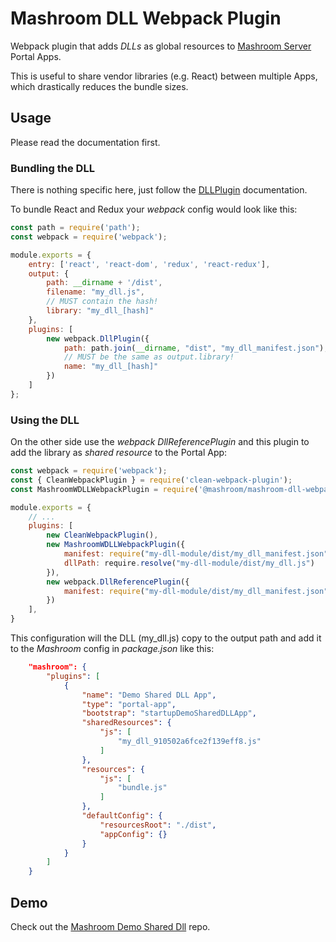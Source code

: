
# Mashroom DLL Webpack Plugin

Webpack plugin that adds *DLLs* as global resources to [Mashroom Server](https://www.mashroom-server.com) Portal Apps.

This is useful to share vendor libraries (e.g. React) between multiple Apps, which drastically reduces the bundle sizes.

## Usage

Please read the  documentation first.

### Bundling the DLL

There is nothing specific here, just follow the [DLLPlugin](https://webpack.js.org/plugins/dll-plugin/) documentation.

To bundle React and Redux your *webpack* config would look like this:

```js
const path = require('path');
const webpack = require('webpack');

module.exports = {
    entry: ['react', 'react-dom', 'redux', 'react-redux'],
    output: {
        path: __dirname + '/dist',
        filename: "my_dll.js",
        // MUST contain the hash!
        library: "my_dll_[hash]"
    },
    plugins: [
        new webpack.DllPlugin({
            path: path.join(__dirname, "dist", "my_dll_manifest.json"),
            // MUST be the same as output.library!
            name: "my_dll_[hash]"
        })
    ]
};
```

### Using the DLL

On the other side use the *webpack* *DllReferencePlugin* and this plugin to add the library as *shared* *resource* to 
the Portal App:

```js
const webpack = require('webpack');
const { CleanWebpackPlugin } = require('clean-webpack-plugin');
const MashroomWDLLWebpackPlugin = require('@mashroom/mashroom-dll-webpack-plugin');

module.exports = {
    // ...
    plugins: [
        new CleanWebpackPlugin(),
        new MashroomWDLLWebpackPlugin({
            manifest: require("my-dll-module/dist/my_dll_manifest.json"),
            dllPath: require.resolve("my-dll-module/dist/my_dll.js")
        }),
        new webpack.DllReferencePlugin({
            manifest: require("my-dll-module/dist/my_dll_manifest.json"),
        })
    ],
}
```

This configuration will the DLL (my_dll.js) copy to the output path and add it to the *Mashroom* config in *package.json* like this:

```json
    "mashroom": {
        "plugins": [
            {
                "name": "Demo Shared DLL App",
                "type": "portal-app",
                "bootstrap": "startupDemoSharedDLLApp",
                "sharedResources": {
                    "js": [
                        "my_dll_910502a6fce2f139eff8.js"
                    ]
                },
                "resources": {
                    "js": [
                        "bundle.js"
                    ]
                },
                "defaultConfig": {
                    "resourcesRoot": "./dist",
                    "appConfig": {}
                }
            }
        ]
    }
```

## Demo

Check out the [Mashroom Demo Shared Dll](https://github.com/nonblocking/mashroom-demo-shared-dll) repo.



